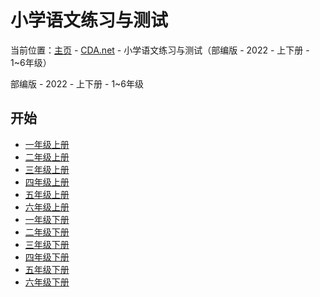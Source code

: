 # 小学语文练习与测试
当前位置：[主页](https://miner233.github.io/cda/home) - [CDA.net](https://miner233.github.io/cda/app) - 小学语文练习与测试（部编版 - 2022 - 上下册 - 1~6年级）

部编版 - 2022 - 上下册 - 1~6年级
## 开始
* [一年级上册](https://www.05wang.com/thread-1356789-1-1.html)
* [二年级上册](https://www.05wang.com/thread-149436-1-1.html)
* [三年级上册](https://www.05wang.com/thread-957565-1-1.html)
* [四年级上册](https://www.05wang.com/thread-957571-1-1.html)
* [五年级上册](https://www.05wang.com/thread-957564-1-1.html)
* [六年级上册](https://www.05wang.com/thread-957582-1-1.html)
* [一年级下册](https://www.05wang.com/thread-1356789-1-1.html)
* [二年级下册](https://www.05wang.com/thread-149436-1-1.html)
* [三年级下册](https://www.05wang.com/thread-957565-1-1.html)
* [四年级下册](https://www.05wang.com/thread-957571-1-1.html)
* [五年级下册](https://www.05wang.com/thread-957564-1-1.html)
* [六年级下册](https://www.05wang.com/thread-957582-1-1.html)
